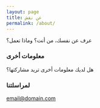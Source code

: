 ```yaml
---
layout: page
title: عن نقش
permalink: /about/
---
```


عرف عن نفسك، من أنت؟ وماذا تعمل؟

### معلومات أخرى

هل لديك معلومات أخرى تريد مشاركتها؟

### لمراسلتنا

[email@domain.com](mailto:naqsh2020@gmail.com)
